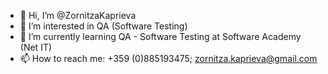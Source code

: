 - 👋 Hi, I’m @ZornitzaKaprieva
- 👀 I’m interested in QA (Software Testing) 
- 🌱 I’m currently learning QA - Software Testing	at Software Academy (Net IT)    
- 📫 How to reach me: +359 (0)885193475; zornitza.kaprieva@gmail.com

<!---
ZornitzaKaprieva/ZornitzaKaprieva is a ✨ special ✨ repository because its `README.md` (this file) appears on your GitHub profile.
You can click the Preview link to take a look at your changes.
--->
